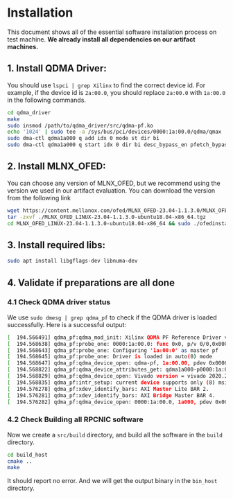 # Installation

This document shows all of the essential software installation process on test machine. **We already install all dependencies on our artifact machines.**

## 1. Install QDMA Driver:

You should use `lspci | grep Xilinx` to find the correct device id. For example, if the device id is `2a:00.0`, you should replace `2a:00.0` with `1a:00.0` in the following commands.
~~~bash
cd qdma_driver
make
sudo insmod /path/to/qdma_driver/src/qdma-pf.ko
echo '1024' | sudo tee -a /sys/bus/pci/devices/0000:1a:00.0/qdma/qmax
sudo dma-ctl qdma1a000 q add idx 0 mode st dir bi
sudo dma-ctl qdma1a000 q start idx 0 dir bi desc_bypass_en pfetch_bypass_en
~~~


## 2. Install MLNX_OFED:

You can choose any version of MLNX_OFED, but we recommend using the version we used in our artifact evaluation. You can download the version from the following link
~~~bash
wget https://content.mellanox.com/ofed/MLNX_OFED-23.04-1.1.3.0/MLNX_OFED_LINUX-23.04-1.1.3.0-ubuntu18.04-x86_64.tgz
tar -zxvf ./MLNX_OFED_LINUX-23.04-1.1.3.0-ubuntu18.04-x86_64.tgz
cd MLNX_OFED_LINUX-23.04-1.1.3.0-ubuntu18.04-x86_64 && sudo ./ofedinstall
~~~


## 3. Install required libs:

~~~bash
sudo apt install libgflags-dev libnuma-dev
~~~

## 4. Validate if preparations are all done

### 4.1 Check QDMA driver status

We use `sudo dmesg | grep qdma_pf` to check if the QDMA driver is loaded successfully. Here is a successful output:
~~~bash
[  194.566491] qdma_pf:qdma_mod_init: Xilinx QDMA PF Reference Driver v2020.2.1.1.
[  194.568638] qdma_pf:probe_one: 0000:1a:00.0: func 0x0, p/v 0/0,0x0000000000000000.
[  194.568643] qdma_pf:probe_one: Configuring '1a:00:0' as master pf
[  194.568645] qdma_pf:probe_one: Driver is loaded in auto(0) mode
[  194.568647] qdma_pf:qdma_device_open: qdma-pf, 1a:00.00, pdev 0x0000000055a384ed, 0x10ee:0x903f.
[  194.568822] qdma_pf:qdma_device_attributes_get: qdma1a000-p0000:1a:00.0: num_pfs:1, num_qs:512, flr_present:0, st_en:1, mm_en:1, mm_cmpt_en:0, mailbox_en:1, mm_channel_max:1, qid2vec_ctx:0, cmpt_ovf_chk_dis:1, mailbox_intr:1, sw_desc_64b:1, cmpt_desc_64b:1, dynamic_bar:1, legacy_intr:1, cmpt_trig_count_timer:1
[  194.568829] qdma_pf:qdma_device_open: Vivado version = vivado 2020.2
[  194.568835] qdma_pf:intr_setup: current device supports only (8) msix vectors per function. ignoring input for (32) vectors
[  194.576278] qdma_pf:xdev_identify_bars: AXI Master Lite BAR 2.
[  194.576281] qdma_pf:xdev_identify_bars: AXI Bridge Master BAR 4.
[  194.576282] qdma_pf:qdma_device_open: 0000:1a:00.0, 1a000, pdev 0x0000000055a384ed, xdev 0x0000000036f2e3ee, ch 1, q 0, vf 0.
~~~

### 4.2 Check Building all RPCNIC software

Now we create a `src/build` directory, and build all the software in the `build` directory.
~~~bash
cd build_host
cmake ..
make
~~~

It should report no error. And we will get the output binary in the `bin_host` directory.